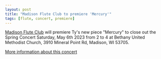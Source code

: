 ```yaml
---
layout: post
title: "Madison Flute Club to premiere 'Mercury'"
tags: [flute, concert, premiere]
---
```


[Madison Flute Club](https://madisonfluteclub.org/) will premiere
Ty's new piece "Mercury" to close out the Spring Concert
Saturday, May 6th 2023 from 2 to 4 at Bethany United Methodist Church, 3910 Mineral Point Rd, Madison, WI 53705.

[More information about this concert](https://madisonfluteclub.org/event/madison-flute-club-spring-concert-2/)
